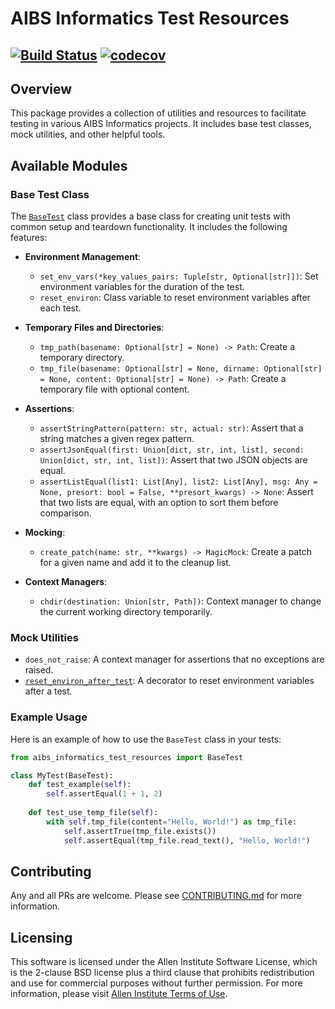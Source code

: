 # AIBS Informatics Test Resources

[![Build Status](https://github.com/AllenInstitute/aibs-informatics-test-resources/actions/workflows/build.yml/badge.svg)](https://github.com/AllenInstitute/aibs-informatics-test-resources/actions/workflows/build.yml)
[![codecov](https://codecov.io/gh/AllenInstitute/aibs-informatics-test-resources/graph/badge.svg?token=GY50BJBO9K)](https://codecov.io/gh/AllenInstitute/aibs-informatics-test-resources)
---

## Overview

This package provides a collection of utilities and resources to facilitate testing in various AIBS Informatics projects. It includes base test classes, mock utilities, and other helpful tools.

## Available Modules

### Base Test Class

The [`BaseTest`](./src/aibs_informatics_test_resources/base.py) class provides a base class for creating unit tests with common setup and teardown functionality. It includes the following features:

- **Environment Management**:
  - `set_env_vars(*key_values_pairs: Tuple[str, Optional[str]])`: Set environment variables for the duration of the test.
  - `reset_environ`: Class variable to reset environment variables after each test.

- **Temporary Files and Directories**:
  - `tmp_path(basename: Optional[str] = None) -> Path`: Create a temporary directory.
  - `tmp_file(basename: Optional[str] = None, dirname: Optional[str] = None, content: Optional[str] = None) -> Path`: Create a temporary file with optional content.

- **Assertions**:
  - `assertStringPattern(pattern: str, actual: str)`: Assert that a string matches a given regex pattern.
  - `assertJsonEqual(first: Union[dict, str, int, list], second: Union[dict, str, int, list])`: Assert that two JSON objects are equal.
  - `assertListEqual(list1: List[Any], list2: List[Any], msg: Any = None, presort: bool = False, **presort_kwargs) -> None`: Assert that two lists are equal, with an option to sort them before comparison.

- **Mocking**:
  - `create_patch(name: str, **kwargs) -> MagicMock`: Create a patch for a given name and add it to the cleanup list.

- **Context Managers**:
  - `chdir(destination: Union[str, Path])`: Context manager to change the current working directory temporarily.


### Mock Utilities

- `does_not_raise`: A context manager for assertions that no exceptions are raised.
- [`reset_environ_after_test`](./src/aibs_informatics_test_resources/utils.py): A decorator to reset environment variables after a test.

### Example Usage

Here is an example of how to use the `BaseTest` class in your tests:

```python
from aibs_informatics_test_resources import BaseTest

class MyTest(BaseTest):
    def test_example(self):
        self.assertEqual(1 + 1, 2)
    
    def test_use_temp_file(self):
        with self.tmp_file(content="Hello, World!") as tmp_file:
            self.assertTrue(tmp_file.exists())
            self.assertEqual(tmp_file.read_text(), "Hello, World!")

```

## Contributing
Any and all PRs are welcome. Please see [CONTRIBUTING.md](CONTRIBUTING.md) for more information.

## Licensing
This software is licensed under the Allen Institute Software License, which is the 2-clause BSD license plus a third clause that prohibits redistribution and use for commercial purposes without further permission. For more information, please visit [Allen Institute Terms of Use](https://alleninstitute.org/terms-of-use/).
